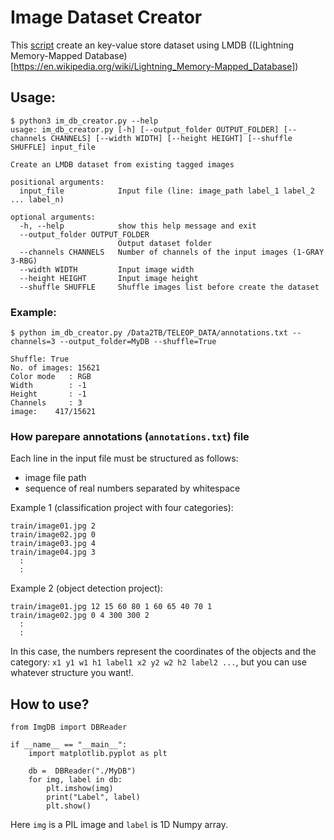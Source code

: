 # Image Dataset Creator 

This [script](./im_db_creator.py) create an key-value store dataset using LMDB ((Lightning Memory-Mapped Database)[https://en.wikipedia.org/wiki/Lightning_Memory-Mapped_Database]) 


## Usage:
```
$ python3 im_db_creator.py --help
usage: im_db_creator.py [-h] [--output_folder OUTPUT_FOLDER] [--channels CHANNELS] [--width WIDTH] [--height HEIGHT] [--shuffle SHUFFLE] input_file

Create an LMDB dataset from existing tagged images

positional arguments:
  input_file            Input file (line: image_path label_1 label_2 ... label_n)

optional arguments:
  -h, --help            show this help message and exit
  --output_folder OUTPUT_FOLDER
                        Output dataset folder
  --channels CHANNELS   Number of channels of the input images (1-GRAY 3-RBG)
  --width WIDTH         Input image width
  --height HEIGHT       Input image height
  --shuffle SHUFFLE     Shuffle images list before create the dataset
```

### Example:

```
$ python im_db_creator.py /Data2TB/TELEOP_DATA/annotations.txt --channels=3 --output_folder=MyDB --shuffle=True 

Shuffle: True
No. of images: 15621
Color mode   : RGB
Width        : -1
Height       : -1
Channels     : 3
image:    417/15621
```

### How parepare annotations (`annotations.txt`) file 

Each line in the input file must be structured as follows:

  - image file path 
  - sequence of real numbers separated by whitespace

Example 1 (classification project with four categories):
```
train/image01.jpg 2
train/image02.jpg 0
train/image03.jpg 4
train/image04.jpg 3
  :
  :
```  

Example 2 (object detection project):
```
train/image01.jpg 12 15 60 80 1 60 65 40 70 1 
train/image02.jpg 0 4 300 300 2  
  :
  :
```  

In this case, the numbers represent the coordinates of the objects and the category: `x1 y1 w1 h1 label1 x2 y2 w2 h2 label2 ...`, but you can use whatever structure you want!.

## How to use?

```
from ImgDB import DBReader

if __name__ == "__main__":
    import matplotlib.pyplot as plt 

    db =  DBReader("./MyDB")
    for img, label in db:
        plt.imshow(img)
        print("Label", label)
        plt.show()        
```

Here `img` is a PIL image and `label` is 1D Numpy array. 
